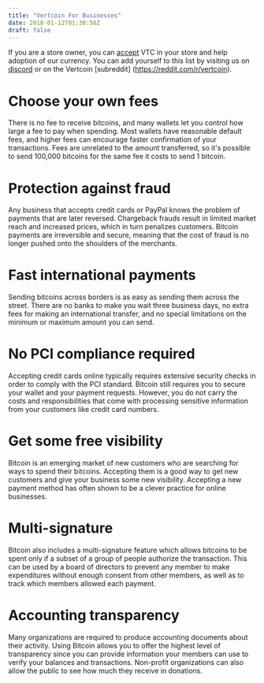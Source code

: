 ```yaml
---
title: "Vertcoin For Businesses"
date: 2018-01-12T01:30:50Z
draft: false
---
```


If you are a store owner, you can [accept](/accept-vertcoin/) VTC in your store and help adoption of our currency. You can add yourself to this list by visiting us on [discord](https://discord.gg/vertcoin) or on the Vertcoin [subreddit] (https://reddit.com/r/vertcoin).


# Choose your own fees

There is no fee to receive bitcoins, and many wallets let you control how large a fee to pay when spending. Most wallets have reasonable default fees, and higher fees can encourage faster confirmation of your transactions. Fees are unrelated to the amount transferred, so it's possible to send 100,000 bitcoins for the same fee it costs to send 1 bitcoin.

# Protection against fraud

Any business that accepts credit cards or PayPal knows the problem of payments that are later reversed. Chargeback frauds result in limited market reach and increased prices, which in turn penalizes customers. Bitcoin payments are irreversible and secure, meaning that the cost of fraud is no longer pushed onto the shoulders of the merchants.

# Fast international payments

Sending bitcoins across borders is as easy as sending them across the street. There are no banks to make you wait three business days, no extra fees for making an international transfer, and no special limitations on the minimum or maximum amount you can send.

# No PCI compliance required

Accepting credit cards online typically requires extensive security checks in order to comply with the PCI standard. Bitcoin still requires you to secure your wallet and your payment requests. However, you do not carry the costs and responsibilities that come with processing sensitive information from your customers like credit card numbers.

# Get some free visibility

Bitcoin is an emerging market of new customers who are searching for ways to spend their bitcoins. Accepting them is a good way to get new customers and give your business some new visibility. Accepting a new payment method has often shown to be a clever practice for online businesses.


# Multi-signature

Bitcoin also includes a multi-signature feature which allows bitcoins to be spent only if a subset of a group of people authorize the transaction. This can be used by a board of directors to prevent any member to make expenditures without enough consent from other members, as well as to track which members allowed each payment.

# Accounting transparency

Many organizations are required to produce accounting documents about their activity. Using Bitcoin allows you to offer the highest level of transparency since you can provide information your members can use to verify your balances and transactions. Non-profit organizations can also allow the public to see how much they receive in donations.
